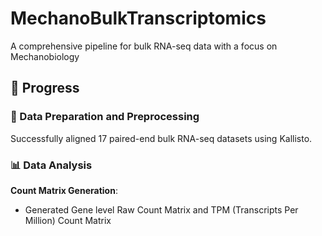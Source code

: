 # MechanoBulkTranscriptomics
A comprehensive pipeline for bulk RNA-seq data with a focus on Mechanobiology

## 🚀 Progress
### 🧬 Data Preparation and Preprocessing
Successfully aligned 17 paired-end bulk RNA-seq datasets using Kallisto.
### 📊 Data Analysis
**Count Matrix Generation**:
 - Generated Gene level Raw Count Matrix and TPM (Transcripts Per Million) Count Matrix


